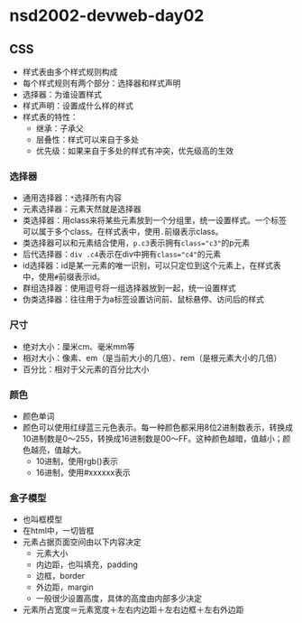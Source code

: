 # nsd2002-devweb-day02

## CSS

- 样式表由多个样式规则构成
- 每个样式规则有两个部分：选择器和样式声明
- 选择器：为谁设置样式
- 样式声明：设置成什么样的样式
- 样式表的特性：
  - 继承：子承父
  - 层叠性：样式可以来自于多处
  - 优先级：如果来自于多处的样式有冲突，优先级高的生效

### 选择器

- 通用选择器：`*`选择所有内容
- 元素选择器：元素天然就是选择器
- 类选择器：用class来将某些元素放到一个分组里，统一设置样式。一个标签可以属于多个class。在样式表中，使用`.`前缀表示class。
- 类选择器可以和元素结合使用，`p.c3`表示拥有`class="c3"`的p元素
- 后代选择器：`div .c4`表示在div中拥有`class="c4"`的元素
- id选择器：id是某一元素的唯一识别，可以只定位到这个元素上，在样式表中，使用`#`前缀表示id。
- 群组选择器：使用逗号将一组选择器放到一起，统一设置样式
- 伪类选择器：往往用于为a标签设置访问前、鼠标悬停、访问后的样式

### 尺寸

- 绝对大小：厘米cm、毫米mm等
- 相对大小：像素、em（是当前大小的几倍）、rem（是根元素大小的几倍）
- 百分比：相对于父元素的百分比大小

### 颜色

- 颜色单词
- 颜色可以使用红绿蓝三元色表示。每一种颜色都采用8位2进制数表示，转换成10进制数是0～255，转换成16进制数是00～FF。这种颜色越暗，值越小；颜色越亮，值越大。
  - 10进制，使用rgb()表示
  - 16进制，使用#xxxxxx表示

### 盒子模型

- 也叫框模型
- 在html中，一切皆框
- 元素占据页面空间由以下内容决定
  - 元素大小
  - 内边距，也叫填充，padding
  - 边框，border
  - 外边距，margin
  - 一般很少设置高度，具体的高度由内部多少决定
- 元素所占宽度＝元素宽度＋左右内边距＋左右边框＋左右外边距









